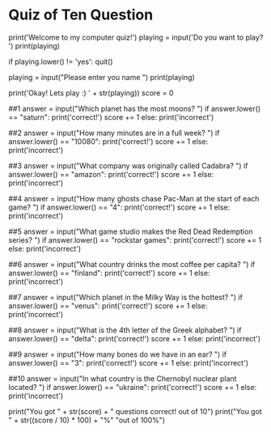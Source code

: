 # Quiz of Ten Question

print('Welcome to my computer quiz!')
playing = input('Do you want to play? ')
print(playing)

if playing.lower() != 'yes':
    quit()

playing = input("Please enter you name ")
print(playing)

print('Okay! Lets play :) ' + str(playing))
score = 0

##1
answer = input("Which planet has the most moons? ")
if answer.lower() == "saturn":
    print('correct!')
    score += 1
else:
    print('incorrect')
    
##2
answer = input("How many minutes are in a full week? ")
if answer.lower() == "10080":
    print('correct!')
    score += 1
else:
    print('incorrect')
    
##3
answer = input("What company was originally called Cadabra? ")
if answer.lower() == "amazon":
    print('correct!')
    score += 1
else:
    print('incorrect')
    
##4
answer = input("How many ghosts chase Pac-Man at the start of each game? ")
if answer.lower() == "4":
    print('correct!')
    score += 1
else:
    print('incorrect')
    
##5
answer = input("What game studio makes the Red Dead Redemption series? ")
if answer.lower() == "rockstar games":
    print('correct!')
    score += 1
else:
    print('incorrect')
    
##6
answer = input("What country drinks the most coffee per capita? ")
if answer.lower() == "finland":
    print('correct!')
    score += 1
else:
    print('incorrect')
    
##7
answer = input("Which planet in the Milky Way is the hottest? ")
if answer.lower() == "venus":
    print('correct!')
    score += 1
else:
    print('incorrect')
    
##8
answer = input("What is the 4th letter of the Greek alphabet? ")
if answer.lower() == "delta":
    print('correct!')
    score += 1
else:
    print('incorrect')

##9
answer = input("How many bones do we have in an ear? ")
if answer.lower() == "3":
    print('correct!')
    score += 1
else:
    print('incorrect')

##10
answer = input("In what country is the Chernobyl nuclear plant located?  ")
if answer.lower() == "ukraine":
    print('correct!')
    score += 1
else:
    print('incorrect')

print("You got " + str(score) + " questions correct! out of 10")
print("You got " + str((score / 10) * 100) + "%" "out of 100%")



